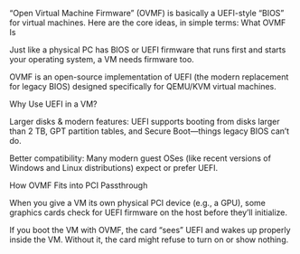 “Open Virtual Machine Firmware” (OVMF) is basically a UEFI-style “BIOS” for virtual machines. Here are the core ideas, in simple terms:
What OVMF Is

Just like a physical PC has BIOS or UEFI firmware that runs first and starts your operating system, a VM needs firmware too.

OVMF is an open-source implementation of UEFI (the modern replacement for legacy BIOS) designed specifically for QEMU/KVM virtual machines.

Why Use UEFI in a VM?

Larger disks & modern features: UEFI supports booting from disks larger than 2 TB, GPT partition tables, and Secure Boot—things legacy BIOS can’t do.

Better compatibility: Many modern guest OSes (like recent versions of Windows and Linux distributions) expect or prefer UEFI.

How OVMF Fits into PCI Passthrough

When you give a VM its own physical PCI device (e.g., a GPU), some graphics cards check for UEFI firmware on the host before they’ll initialize.

If you boot the VM with OVMF, the card “sees” UEFI and wakes up properly inside the VM. Without it, the card might refuse to turn on or show nothing.
